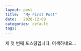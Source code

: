 ```yaml
---
layout: post
title:  "My First Post"
date:   2020-12-09
categories: default
tags:
---
```

제 첫 번째 포스팅입니다. 어색하네요...